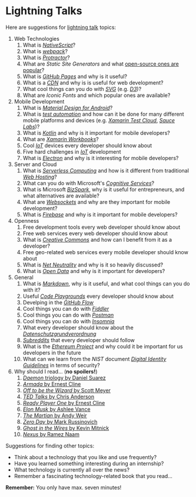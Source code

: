 # Lightning Talks

Here are suggestions for [lightning talk](https://en.wikipedia.org/wiki/Lightning_talk) topics:

1. Web Technologies
    1. What is [*NativeScript*](https://www.nativescript.org/)?
    1. What is [*webpack*](https://webpack.js.org/)?
    1. What is [*Protractor*](https://angular.io/guide/testing#tools-and-technologies)?
    1. What are *Static Site Generators* and what [open-source ones are popular](https://www.staticgen.com/)?
    1. What is [*GitHub Pages*](https://pages.github.com/) and why is it useful?
    1. What is a [*CDN*](https://en.wikipedia.org/wiki/Content_delivery_network) and why is is useful for web development?
    1. What cool things can you do with [*SVG*](https://developer.mozilla.org/en-US/docs/Web/SVG) (e.g. [*D3*](https://d3js.org/))?
    1. What are *Iconic Fonts* and which popular ones are available?
1. Mobile Development
    1. What is [*Material Design for Android*](https://developer.android.com/design/material/index.html)?
    1. What is [*test automation*](https://en.wikipedia.org/wiki/Test_automation) and how can it be done for many different mobile platforms and devices (e.g. [*Xamarin Test Cloud*](https://www.xamarin.com/test-cloud), [*Sauce Labs*](https://saucelabs.com/))?
    1. What is [*Kotlin*](https://kotlinlang.org/) and why is it important for mobile developers?
    1. What are [*Xamarin Workbooks*](https://developer.xamarin.com/guides/cross-platform/workbooks/)?
    1. Cool [*IoT*](https://en.wikipedia.org/wiki/Internet_of_things) devices every developer should know about
    1. Five hard challenges in [*IoT*](https://en.wikipedia.org/wiki/Internet_of_things) development
    1. What is [*Electron*](https://electron.atom.io/) and why is it interesting for mobile developers?
1. Server and Cloud
    1. What is [*Serverless Computing*](https://en.wikipedia.org/wiki/Serverless_computing) and how is it different from traditional [*Web Hosting*](https://en.wikipedia.org/wiki/Web_hosting_service)?
    1. What can you do with Microsoft's [*Cognitive Services*](https://azure.microsoft.com/en-us/services/cognitive-services/)?
    1. What is Microsoft [*BizSpark*](https://bizspark.microsoft.com/), why is it useful for entrepreneurs, and what alternatives are available?
    1. What are [*Websockets*](https://en.wikipedia.org/wiki/WebSocket) and why are they important for mobile development?
    1. What is [*Firebase*](https://firebase.google.com/) and why is it important for mobile developers?
1. Openness
    1. Free development tools every web developer should know about
    1. Free web services every web developer should know about
    1. What is [*Creative Commons*](https://creativecommons.org/) and how can I benefit from it as a developer?
    1. Free geo-related web services every mobile developer should know about
    1. What is [*Net Neutrality*](https://en.wikipedia.org/wiki/Net_neutrality) and why is it so heavily discussed?
    1. What is [*Open Data*](https://en.wikipedia.org/wiki/Open_data) and why is it important for developers?
1. General
    1. What is [*Markdown*](https://daringfireball.net/projects/markdown/), why is it useful, and what cool things can you do with it?
    1. Useful [*Code Playgrounds*](https://en.wikipedia.org/wiki/Comparison_of_online_source_code_playgrounds) every developer should know about
    1. Develping in the [*GitHub Flow*](https://guides.github.com/introduction/flow/)
    1. Cool things you can do with [*Fiddler*](http://www.telerik.com/fiddler)
    1. Cool things you can do with [*Postman*](https://www.getpostman.com/)
    1. Cool things you can do with [*Insomnia*](https://insomnia.rest/)
    1. What every developer should know about the [*Datenschutzgrundverordnung*](https://de.wikipedia.org/wiki/Datenschutz-Grundverordnung)
    1. [*Subreddits*](https://www.reddit.com/reddits/) that every developer should follow
    1. What is the [*Ethereum Project*](https://www.ethereum.org/) and why could it be important for us developers in the future
    1. What can we learn from the *NIST* document [*Digital Identity Guidelines*](http://nvlpubs.nist.gov/nistpubs/SpecialPublications/NIST.SP.800-63b.pdf) in terms of security?
1. Why should I read... (**no spoilers!**)
    1. [*Daemon* triology by Daniel Suarez](https://www.amazon.de/Daemon-Daniel-Suarez/dp/0451228731/ref=sr_1_2?ie=UTF8&qid=1500878463&sr=8-2&keywords=daniel+suarez+daemon)
    1. [*Armada* by Ernest Cline](https://www.amazon.de/Armada-Ernest-Cline/dp/0099586746/ref=sr_1_2?ie=UTF8&qid=1500878895&sr=8-2&keywords=armada+ernest+cline)
    1. [*Off to be the Wizard* by Scott Meyer](https://www.amazon.de/Off-Wizard-Magic-2-0-Band/dp/1612184715/ref=sr_1_1?s=books-intl-de&ie=UTF8&qid=1500879290&sr=1-1&keywords=off+to+be+the+wizard)
    1. [*TED Talks* by Chris Anderson](https://www.amazon.de/TED-Talks-official-public-speaking/dp/1472244443/ref=sr_1_2?ie=UTF8&qid=1500879361&sr=8-2&keywords=ted+talks)
    1. [*Ready Player One* by Ernest Cline](https://www.amazon.de/Ready-Player-One-Ernest-Cline/dp/0099560437/ref=sr_1_1?s=books-intl-de&ie=UTF8&qid=1500879569&sr=1-1&keywords=ready+player+one)
    1. [*Elon Musk* by Ashlee Vance](https://www.amazon.de/Elon-Musk-SpaceX-Fantastic-Future/dp/0062469673/ref=sr_1_1?s=books-intl-de&ie=UTF8&qid=1500879616&sr=1-1&keywords=elon+musk)
    1. [*The Martian* by Andy Weir](https://www.amazon.de/Martian-Movie-Tie-EXPORT-Novel/dp/1101905557/ref=sr_1_1?s=books-intl-de&ie=UTF8&qid=1500879660&sr=1-1&keywords=the+martian)
    1. [*Zero Day* by Mark Russinovich](https://www.amazon.de/Zero-Day-Novel-Mark-Russinovich/dp/1250007305/ref=sr_1_3?s=books-intl-de&ie=UTF8&qid=1500879702&sr=1-3&keywords=russinovich)
    1. [*Ghost in the Wires* by Kevin Mitnick](https://www.amazon.de/Ghost-Wires-Adventures-Worlds-Wanted/dp/0316212180/ref=sr_1_1?s=books-intl-de&ie=UTF8&qid=1500879747&sr=1-1&keywords=ghost+in+the+wire)
    1. [*Nexus* by Ramez Naam](https://www.amazon.de/Nexus-Arc-Book-1/dp/0857665502/ref=sr_1_2?s=books-intl-de&ie=UTF8&qid=1500879826&sr=1-2&keywords=nexus)

Suggestions for finding other topics:

* Think about a technology that you like and use frequently?
* Have you learned something interesting during an internship?
* What technology is currently all over the news?
* Remember a fascinating technology-related book that you read...

**Remember:** You only have max. seven minutes!
